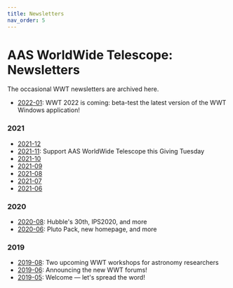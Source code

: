 ```yaml
---
title: Newsletters
nav_order: 5
---
```


# AAS WorldWide Telescope: Newsletters

The occasional WWT newsletters are archived here.

- [2022-01](./2022-01/): WWT 2022 is coming: beta-test the latest version of the
  WWT Windows application!

### 2021

- [2021-12](./2021-12/)
- [2021-11](./2021-11/): Support AAS WorldWide Telescope this Giving Tuesday
- [2021-10](./2021-10/)
- [2021-09](./2021-09/)
- [2021-08](./2021-08/)
- [2021-07](./2021-07/)
- [2021-06](./2021-06/)

### 2020

- [2020-08](./2020-08/): Hubble's 30th, IPS2020, and more
- [2020-06](./2020-06/): Pluto Pack, new homepage, and more

### 2019

- [2019-08](./2019-08/): Two upcoming WWT workshops for astronomy researchers
- [2019-06](./2019-06/): Announcing the new WWT forums!
- [2019-05](./2019-05/): Welcome — let's spread the word!
